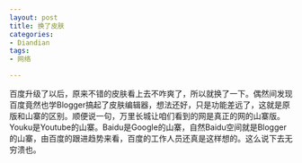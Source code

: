 ```yaml
---
layout: post
title: 换了皮肤
categories:
- Diandian
tags:
- 网络

---
```

百度升级了以后，原来不错的皮肤看上去不咋爽了，所以就换了一下。偶然间发现百度竟然也学Blogger搞起了皮肤编辑器，想法还好，只是功能差远了，这就是原版和山寨的区别。顺便说一句，万里长城让咱们看到的网是真正的网的山寨版。Youku是Youtube的山寨。Baidu是Google的山寨，自然Baidu空间就是Blogger的山寨，由百度的跟进趋势来看，百度的工作人员还真是这样想的。这么说下去无穷溃也。